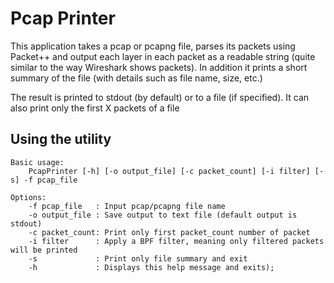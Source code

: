 Pcap Printer
============

This application takes a pcap or pcapng file, parses its packets using Packet++ and output each layer in each packet as a readable string (quite similar to the way Wireshark shows packets).
In addition it prints a short summary of the file (with details such as file name, size, etc.)

The result is printed to stdout (by default) or to a file (if specified). It can also print only the first X packets of a file

Using the utility
-----------------
	Basic usage:
		PcapPrinter [-h] [-o output_file] [-c packet_count] [-i filter] [-s] -f pcap_file
	
	Options:
		-f pcap_file   : Input pcap/pcapng file name
		-o output_file : Save output to text file (default output is stdout)
		-c packet_count: Print only first packet_count number of packet
		-i filter      : Apply a BPF filter, meaning only filtered packets will be printed
		-s             : Print only file summary and exit
		-h             : Displays this help message and exits);